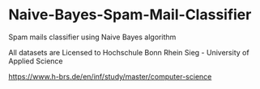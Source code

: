 # Naive-Bayes-Spam-Mail-Classifier
Spam mails classifier using Naive Bayes algorithm

All datasets are Licensed to Hochschule Bonn Rhein Sieg - University of Applied Science

https://www.h-brs.de/en/inf/study/master/computer-science
